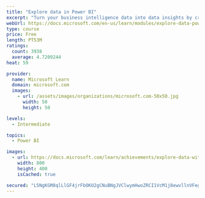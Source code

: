 ```yaml
---
title: "Explore data in Power BI"
excerpt: "Turn your business intelligence data into data insights by creating and configuring Power BI dashboards."
webUrl: https://docs.microsoft.com/en-us/learn/modules/explore-data-power-bi/
type: course
price: Free
length: PT53M
ratings:
  count: 3938
  average: 4.7209244
heat: 59

provider:
  name: Microsoft Learn
  domain: microsoft.com
  images:
    - url: /assets/images/organizations/microsoft.com-50x50.jpg
      width: 50
      height: 50

levels:
  - Intermediate

topics:
  - Power BI

images:
  - url: https://docs.microsoft.com/learn/achievements/explore-data-with-power-bi-desktop-social.png
    width: 800
    height: 400
    isCached: true

secured: "L5NgKGM8qlLlGF4jrFbOKU2gCNuBNgJVClwymHwoZRCI1VcM1j8ewvllnVFegZXOK8JQKTOaNcWBB32Y9hKZ1t5Cfb7PaJfH3g1dHnlbI4gTznGuuM7DCh9m1GzBfFkAa/TLLm8Lszgl4SC6z2mvlihhWlRHyARTeH81oXADH9o3x5phekoH1oLPS3cd8xB2QzWZikBPXPVCvnmSwrhASrd3cj9aYCPwI5KBZNLguuLJbwhlkqTo2jAst4Uo8qkT7nclYCoqj0Of4Uuc8PfI78UMXkWmnIF8iPnUKKdvgDOfwHcQKAjnk75nKU0L+91BGpBPwKzlhs5vreO5oJivQX+Ll8UXY/XxBiuiKulUKTFy4RUbg0tZxJyAHxdBPhed2M9iOHgEDuu2ZDf3FQ3lJ/iez1MyD/j3cWcALazVr5g=;d9ysuVTm5TI9sk+E8M7vJg=="
---
```


